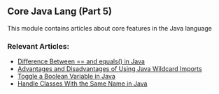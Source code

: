 ## Core Java Lang (Part 5)

This module contains articles about core features in the Java language

### Relevant Articles:

- [Difference Between == and equals() in Java](https://www.baeldung.com/java-equals-method-operator-difference)
- [Advantages and Disadvantages of Using Java Wildcard Imports](https://www.baeldung.com/java-wildcard-imports)
- [Toggle a Boolean Variable in Java](https://www.baeldung.com/java-toggle-boolean)
- [Handle Classes With the Same Name in Java](https://www.baeldung.com/java-classes-same-name)
